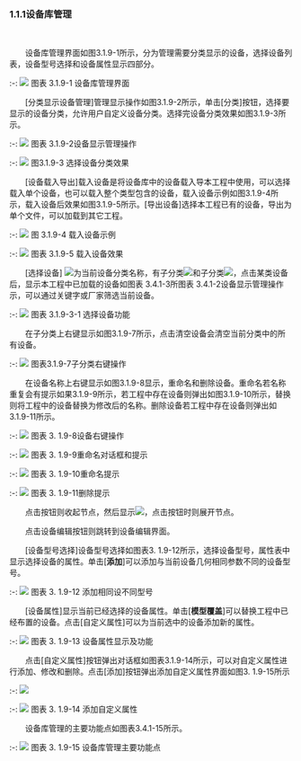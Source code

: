 

### 1.1.1**设备库管理**
<br/>

&emsp;&emsp;设备库管理界面如图3.1.9-1所示，分为管理需要分类显示的设备，选择设备列表，设备型号选择和设备属性显示四部分。
<br/>

:-: ![](images/39.png)
图表 3.1.9-1 设备库管理界面
<br/>

&emsp;&emsp;[分类显示设备管理]管理显示操作如图3.1.9-2所示，单击\[分类\]按钮，选择要显示的设备分类，允许用户自定义设备分类。选择完设备分类效果如图3.1.9-3所示。
<br/>

:-: ![](images/40.png)
图表 3.1.9-2设备显示管理操作
<br/>

:-: ![](images/41.png)
图3.1.9-3 选择设备分类效果
<br/>

&emsp;&emsp;[设备载入导出\]载入设备是将设备库中的设备载入导本工程中使用，可以选择载入单个设备，也可以载入整个类型包含的设备，载入设备示例如图3.1.9-4所示，载入设备后效果如图3.1.9-5所示。\[导出设备\]选择本工程已有的设备，导出为单个文件，可以加载到其它工程。
<br/>

:-: ![](images/42.png)
图 3.1.9-4 载入设备示例
<br/>

:-: ![](images/43.png)
图表 3.1.9-5 载入设备效果
<br/>

&emsp;&emsp;[选择设备\] ![](images/screenshot_1620627395225.png)为当前设备分类名称，有子分类![ ](images/screenshot_1620627423087.png)和子分类![](images/screenshot_1620627475304.png)，点击某类设备后，显示本工程中已加载的设备如图表 3.4.1-3所图表 3.4.1-2设备显示管理操作示，可以通过关键字或厂家筛选当前设备。
<br/>

:-: ![](images/44.png)
图表 3.1.9-3-1 选择设备功能
<br/>

&emsp;&emsp;在子分类上右键显示如图3.1.9-7所示，点击清空设备会清空当前分类中的所有设备。
<br/>

:-: ![](images/45.png)
图表3.1.9-7子分类右键操作
<br/>

&emsp;&emsp;在设备名称上右键显示如图3.1.9-8显示，重命名和删除设备。重命名若名称重复会有提示如果3.1.9-9所示，若工程中存在设备则弹出如图3.1.9-10所示，替换则将工程中的设备替换为修改后的名称。删除设备若工程中存在设备则弹出如3.1.9-11所示。
<br/>

:-: ![](images/46.png)
图表 3. 1.9-8设备右键操作
<br/>

:-: ![](images/47.png)
图表 3. 1.9-9重命名对话框和提示
<br/>

:-: ![](images/48.png)
图表 3. 1.9-10重命名提示
<br/>

:-: ![](images/49.png)
图表 3. 1.9-11删除提示
<br/>

&emsp;&emsp;点击按钮则收起节点，然后显示![](images/screenshot_1620627827984.png)，点击按钮时则展开节点。

&emsp;&emsp;点击设备编辑按钮则跳转到设备编辑界面。

&emsp;&emsp;[设备型号选择\]设备型号选择如图表3. 1.9-12所示，选择设备型号，属性表中显示选择设备的属性。单击\[**添加**\]可以添加与当前设备几何相同参数不同的设备型号。
<br/>

:-: ![](images/50.png)
图表 3\. 1.9-12 添加相同设不同型号
<br/>

&emsp;&emsp;[设备属性\]显示当前已经选择的设备属性。单击\[**模型覆盖**\]可以替换工程中已经布置的设备。点击[自定义属性\]可以为当前选中的设备添加新的属性。
<br/>

:-: ![](images/51.png)
图表 3. 1.9-13 设备属性显示及功能
<br/>

&emsp;&emsp;点击[自定义属性\]按钮弹出对话框如图表3.1.9-14所示，可以对自定义属性进行添加、修改和删除。点击[添加\]按钮弹出添加自定义属性界面如图3. 1.9-15所示
<br/>

:-: ![](images/52.png)
<br/>

:-: ![](images/53.png)
图表 3. 1.9-14 添加自定义属性
<br/>

&emsp;&emsp;设备库管理的主要功能点如图表3.4.1-15所示。
<br/>

:-: ![](images/54.png)
图表 3. 1.9-15 设备库管理主要功能点
<br/>

